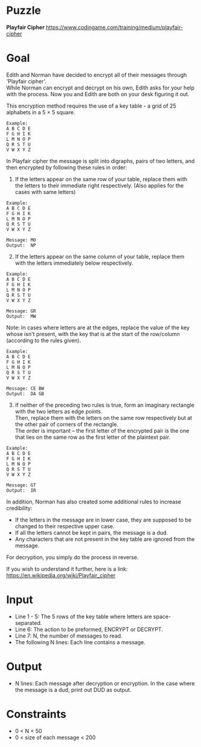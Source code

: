 # Puzzle
**Playfair Cipher** https://www.codingame.com/training/medium/playfair-cipher

# Goal
Edith and Norman have decided to encrypt all of their messages through 'Playfair cipher'.   
While Norman can encrypt and decrypt on his own, Edith asks for your help with the process. Now you and Edith are both on your desk figuring it out.  

This encryption method requires the use of a key table - a grid of 25 alphabets in a 5 × 5 square.  

```
Example:
A B C D E
F G H I K
L M N O P
Q R S T U
V W X Y Z
```

In Playfair cipher the message is split into digraphs, pairs of two letters, and then encrypted by following these rules in order:

1) If the letters appear on the same row of your table, replace them with the letters to their immediate right respectively. 
(Also applies for the cases with same letters)

```
Example:
A B C D E
F G H I K
L M N O P
Q R S T U
V W X Y Z

Message: MO
Output:  NP
```

2) If the letters appear on the same column of your table, replace them with the letters immediately below respectively.

```
Example:
A B C D E
F G H I K
L M N O P
Q R S T U
V W X Y Z

Message: GR
Output:  MW
```

Note: In cases where letters are at the edges, replace the value of the key whose isn't present, with the key that is at the start of the row/column (according to the rules given).

```
Example:
A B C D E
F G H I K
L M N O P
Q R S T U
V W X Y Z

Message: CE BW
Output:  DA GB
```

3) If neither of the preceding two rules is true, form an imaginary rectangle with the two letters as edge points.   
Then, replace them with the letters on the same row respectively but at the other pair of corners of the rectangle.   
The order is important – the first letter of the encrypted pair is the one that lies on the same row as the first letter of the plaintext pair.  

```
Example:
A B C D E
F G H I K
L M N O P
Q R S T U
V W X Y Z

Message: GT
Output:  IR
```

In addition, Norman has also created some additional rules to increase credibility:  
- If the letters in the message are in lower case, they are supposed to be changed to their respective upper case.
- If all the letters cannot be kept in pairs, the message is a dud.
- Any characters that are not present in the key table are ignored from the message.

For decryption, you simply do the process in reverse.

If you wish to understand it further, here is a link: https://en.wikipedia.org/wiki/Playfair_cipher

# Input
* Line 1 - 5: The 5 rows of the key table where letters are space-separated.
* Line 6: The action to be preformed, ENCRYPT or DECRYPT.
* Line 7: N, the number of messages to read.
* The following N lines: Each line contains a message.

# Output
* N lines: Each message after decryption or encryption. In the case where the message is a dud, print out DUD as output.

# Constraints
* 0 < N < 50
* 0 < size of each message < 200
